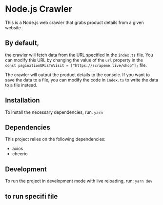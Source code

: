 # Node.js Crawler

This is a Node.js web crawler that grabs product details from a given website.

## By default,

the crawler will fetch data from the URL specified in the `index.ts` file. You can modify this URL by changing the value of the `url` property in the `  const paginationURLsToVisit = ["https://scrapeme.live/shop"];` file.

The crawler will output the product details to the console. If you want to save the data to a file, you can modify the code in `index.ts` to write the data to a file instead.

## Installation

To install the necessary dependencies, run: `yarn`

## Dependencies

This project relies on the following dependencies:

- axios
- cheerio

## Development

To run the project in development mode with live reloading, run: `yarn dev`

## to run specifi file
